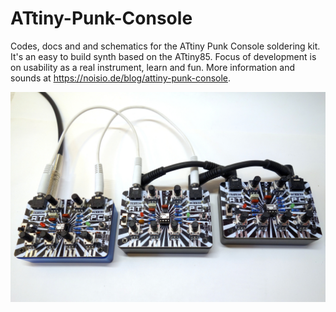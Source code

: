 # ATtiny-Punk-Console
Codes, docs and and schematics for the ATtiny Punk Console soldering kit. It's an easy to build synth based on the ATtiny85. Focus of development is on usability as a real instrument, learn and fun. More information and sounds at https://noisio.de/blog/attiny-punk-console. 

![3 ATPCs in sync](/docs/3ATPCs_linked.jpg)
